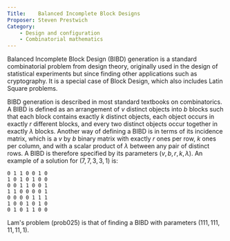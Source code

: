 ```yaml
---
Title:    Balanced Incomplete Block Designs
Proposer: Steven Prestwich
Category:
    - Design and configuration
    - Combinatorial mathematics
---
```


Balanced Incomplete Block Design (BIBD) generation is a standard combinatorial problem from design theory, originally used in the design of statistical experiments but since finding other applications such as cryptography. It is a special case of Block Design, which also includes Latin Square problems.

BIBD generation is described in most standard textbooks on combinatorics. A BIBD is defined as an arrangement of $v$ distinct objects into $b$ blocks such that each block contains exactly $k$ distinct objects, each object occurs in exactly $r$ different blocks, and every two distinct objects occur together in exactly $\lambda$ blocks. Another way of defining a BIBD is in terms of its incidence matrix, which is a $v$ by $b$ binary matrix with exactly $r$ ones per row, $k$ ones per column, and with a scalar product
of $\lambda$ between any pair of distinct rows. A BIBD is therefore specified by its parameters $(v,b,r,k,\lambda)$. An example of a solution for $(7,7,3,3,1)$ is:

    0 1 1 0 0 1 0
    1 0 1 0 1 0 0
    0 0 1 1 0 0 1
    1 1 0 0 0 0 1
    0 0 0 0 1 1 1
    1 0 0 1 0 1 0
    0 1 0 1 1 0 0 

Lam's problem (prob025) is that of finding a BIBD with parameters $(111,111,11,11,1)$. 
